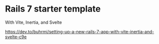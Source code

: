# Rails 7 starter template

With Vite, Inertia, and Svelte

https://dev.to/buhrmi/setting-up-a-new-rails-7-app-with-vite-inertia-and-svelte-c9e
